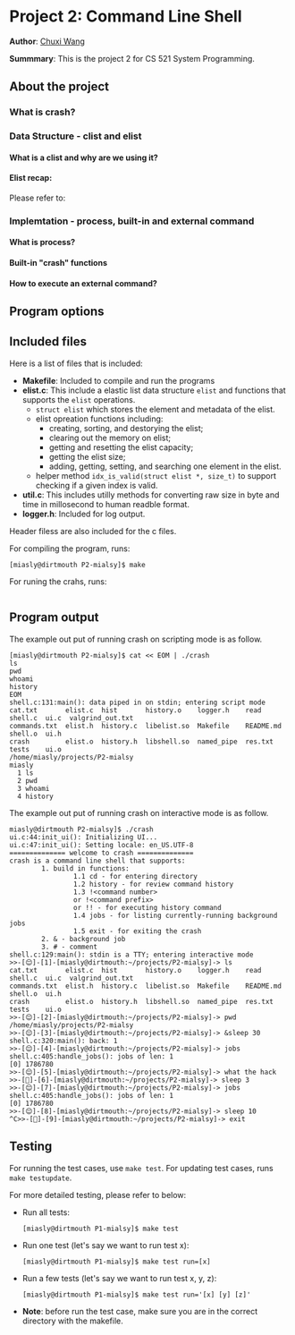 # Project 2: Command Line Shell

**Author**: [Chuxi Wang](https://www.instagram.com/_mialsy_/ "click here to see my awesome kitties, helps me survive this class :)") 

**Summmary**: This is the project 2 for CS 521 System Programming.

## About the project

### What is crash? 

### Data Structure - clist and elist
#### What is a clist and why are we using it?
#### Elist recap:
Please refer to: 

### Implemtation - process, built-in and external command
#### What is process?

#### Built-in "crash" functions

#### How to execute an external command?

## Program options

## Included files

Here is a list of files that is included:

- **Makefile**: Included to compile and run the programs
- **elist.c**: This include a elastic list data structure ```elist``` and functions that supports the ```elist``` operations.       
    - ```struct elist``` which stores the element and metadata of the elist.
    - elist opreation functions including:
        - creating, sorting, and destorying the elist;
        - clearing out the memory on elist;
        - getting and resetting the elist capacity;
        - getting the elist size;
        - adding, getting, setting, and searching one element in the elist.
    - helper method ```idx_is_valid(struct elist *, size_t)``` to support checking if a given index is valid.
- **util.c**: This includes utilly methods for converting raw size in byte and time in millosecond to human readble format. 
- **logger.h**: Included for log output. 

Header filess are also included for the c files.

For compiling the program, runs:
```console
[miasly@dirtmouth P2-mialsy]$ make
```

For runing the crahs, runs:
```console

```

## Program output

The example out put of running crash on scripting mode is as follow. 

```console
[miasly@dirtmouth P2-mialsy]$ cat << EOM | ./crash
ls
pwd
whoami
history
EOM
shell.c:131:main(): data piped in on stdin; entering script mode
cat.txt       elist.c  hist       history.o    logger.h    read       shell.c  ui.c  valgrind_out.txt
commands.txt  elist.h  history.c  libelist.so  Makefile    README.md  shell.o  ui.h
crash         elist.o  history.h  libshell.so  named_pipe  res.txt    tests    ui.o
/home/miasly/projects/P2-mialsy
miasly
  1 ls
  2 pwd
  3 whoami
  4 history
```

The example out put of running crash on interactive mode is as follow. 

```console
miasly@dirtmouth P2-mialsy]$ ./crash
ui.c:44:init_ui(): Initializing UI...
ui.c:47:init_ui(): Setting locale: en_US.UTF-8
============== welcome to crash ==============
crash is a command line shell that supports: 
        1. build in functions: 
                1.1 cd - for entering directory
                1.2 history - for review command history
                1.3 !<command number> 
                or !<command prefix> 
                or !! - for executing history command
                1.4 jobs - for listing currently-running background jobs
                1.5 exit - for exiting the crash
        2. & - background job
        3. # - comment
shell.c:129:main(): stdin is a TTY; entering interactive mode
>>-[😌]-[1]-[miasly@dirtmouth:~/projects/P2-mialsy]-> ls
cat.txt       elist.c  hist       history.o    logger.h    read       shell.c  ui.c  valgrind_out.txt
commands.txt  elist.h  history.c  libelist.so  Makefile    README.md  shell.o  ui.h
crash         elist.o  history.h  libshell.so  named_pipe  res.txt    tests    ui.o
>>-[😌]-[2]-[miasly@dirtmouth:~/projects/P2-mialsy]-> pwd
/home/miasly/projects/P2-mialsy
>>-[😌]-[3]-[miasly@dirtmouth:~/projects/P2-mialsy]-> &sleep 30
shell.c:320:main(): back: 1
>>-[😌]-[4]-[miasly@dirtmouth:~/projects/P2-mialsy]-> jobs
shell.c:405:handle_jobs(): jobs of len: 1
[0] 1786780
>>-[😌]-[5]-[miasly@dirtmouth:~/projects/P2-mialsy]-> what the hack
>>-[🤯]-[6]-[miasly@dirtmouth:~/projects/P2-mialsy]-> sleep 3
>>-[😌]-[7]-[miasly@dirtmouth:~/projects/P2-mialsy]-> jobs
shell.c:405:handle_jobs(): jobs of len: 1
[0] 1786780
>>-[😌]-[8]-[miasly@dirtmouth:~/projects/P2-mialsy]-> sleep 10
^C>>-[🤯]-[9]-[miasly@dirtmouth:~/projects/P2-mialsy]-> exit
```


## Testing

For running the test cases, use ```make test```. For updating test cases, runs ```make testupdate```. 

For more detailed testing, please refer to below:

- Run all tests:
    ```console
    [miasly@dirtmouth P1-mialsy]$ make test
    ```
- Run one test (let's say we want to run test x):
    ```console
    [miasly@dirtmouth P1-mialsy]$ make test run=[x]
    ```

- Run a few tests (let's say we want to run test x, y, z):
    ```console
    [miasly@dirtmouth P1-mialsy]$ make test run='[x] [y] [z]'
    ```

- **Note**: before run the test case, make sure you are in the correct directory with the makefile.
